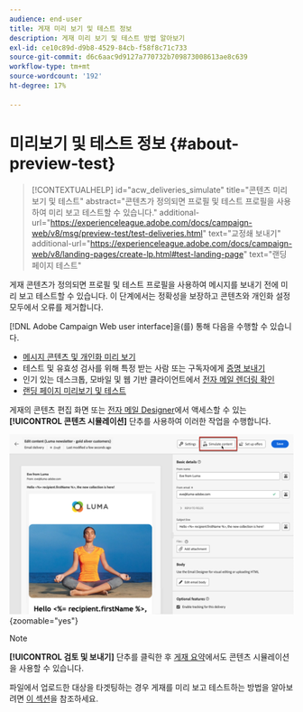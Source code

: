 ```yaml
---
audience: end-user
title: 게재 미리 보기 및 테스트 정보
description: 게재 미리 보기 및 테스트 방법 알아보기
exl-id: ce10c89d-d9b8-4529-84cb-f58f8c71c733
source-git-commit: d6c6aac9d9127a770732b709873008613ae8c639
workflow-type: tm+mt
source-wordcount: '192'
ht-degree: 17%

---
```


# 미리보기 및 테스트 정보 {#about-preview-test}

>[!CONTEXTUALHELP]
>id="acw_deliveries_simulate"
>title="콘텐츠 미리보기 및 테스트"
>abstract="콘텐츠가 정의되면 프로필 및 테스트 프로필을 사용하여 미리 보고 테스트할 수 있습니다."
>additional-url="https://experienceleague.adobe.com/docs/campaign-web/v8/msg/preview-test/test-deliveries.html" text="교정쇄 보내기"
>additional-url="https://experienceleague.adobe.com/docs/campaign-web/v8/landing-pages/create-lp.html#test-landing-page" text="랜딩 페이지 테스트"

게재 콘텐츠가 정의되면 프로필 및 테스트 프로필을 사용하여 메시지를 보내기 전에 미리 보고 테스트할 수 있습니다. 이 단계에서는 정확성을 보장하고 콘텐츠와 개인화 설정 모두에서 오류를 제거합니다.

[!DNL Adobe Campaign Web user interface]을(를) 통해 다음을 수행할 수 있습니다.

* [메시지 콘텐츠 및 개인화 미리 보기](preview-content.md)
* 테스트 및 유효성 검사를 위해 특정 받는 사람 또는 구독자에게 [증명 보내기](test-deliveries.md)
* 인기 있는 데스크톱, 모바일 및 웹 기반 클라이언트에서 [전자 메일 렌더링 확인](email-rendering.md)
* [랜딩 페이지 미리보기 및 테스트](../landing-pages/create-lp.md#test-landing-page)

게재의 콘텐츠 편집 화면 또는 [전자 메일 Designer](../email/get-started-email-designer.md)에서 액세스할 수 있는 **[!UICONTROL 콘텐츠 시뮬레이션]** 단추를 사용하여 이러한 작업을 수행합니다.

![게재의 콘텐츠 편집 화면에서 콘텐츠 시뮬레이션 단추](assets/simulate-button.png){zoomable="yes"}

>[!NOTE]
>
>**[!UICONTROL 검토 및 보내기]** 단추를 클릭한 후 [게재 요약](../monitor/prepare-send.md)에서도 콘텐츠 시뮬레이션을 사용할 수 있습니다.
>
>파일에서 업로드한 대상을 타겟팅하는 경우 게재를 미리 보고 테스트하는 방법을 알아보려면 [이 섹션](../audience/file-audience.md#preview--test-your-email-test)을 참조하세요.
